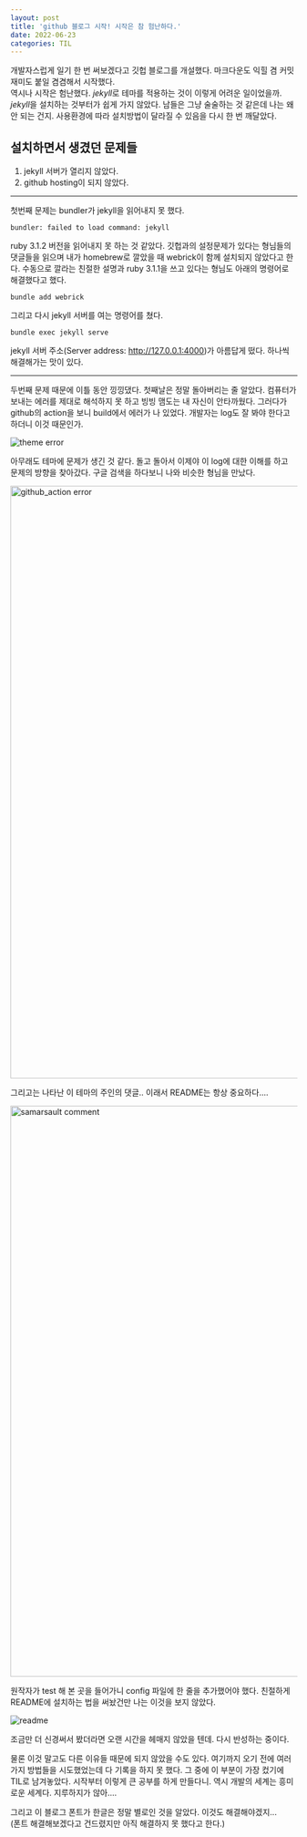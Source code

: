 ```yaml
---
layout: post
title: 'github 블로그 시작! 시작은 참 험난하다.'
date: 2022-06-23
categories: TIL
---
```


개발자스럽게 일기 한 번 써보겠다고 깃헙 블로그를 개설했다. 마크다운도 익힐 겸 커밋 재미도 붙일 겸겸해서 시작했다.  
역시나 시작은 험난했다. *jekyll*로 테마를 적용하는 것이 이렇게 어려운 일이었을까.  
*jekyll*을 설치하는 것부터가 쉽게 가지 않았다. 남들은 그냥 술술하는 것 같은데 나는 왜 안 되는 건지. 사용환경에 따라 설치방법이 달라질 수 있음을 다시 한 번 깨달았다.

## 설치하면서 생겼던 문제들

1. jekyll 서버가 열리지 않았다.
2. github hosting이 되지 않았다.

---

첫번째 문제는 bundler가 jekyll을 읽어내지 못 했다.

`bundler: failed to load command: jekyll`

ruby 3.1.2 버전을 읽어내지 못 하는 것 같았다. 깃헙과의 설정문제가 있다는 형님들의 댓글들을 읽으며 내가 homebrew로 깔았을 때 webrick이 함께 설치되지 않았다고 한다. 수동으로 깔라는 친절한 설명과 ruby 3.1.1을 쓰고 있다는 형님도 아래의 명령어로 해결했다고 했다.

```
bundle add webrick
```

그리고 다시 jekyll 서버를 여는 명령어를 쳤다.

```
bundle exec jekyll serve
```

jekyll 서버 주소(Server address: http://127.0.0.1:4000)가 아름답게 떴다.
하나씩 해결해가는 맛이 있다.

---

두번째 문제 때문에 이틀 동안 낑낑댔다. 첫째날은 정말 돌아버리는 줄 알았다. 컴퓨터가 보내는 에러를 제대로 해석하지 못 하고 빙빙 맴도는 내 자신이 안타까웠다. 그러다가 github의 action을 보니 build에서 에러가 나 있었다. 개발자는 log도 잘 봐야 한다고 하더니 이것 때문인가.

![theme error](https://user-images.githubusercontent.com/83808220/175250759-a9e3cc3d-60a9-4687-91cf-1faacdeb0e31.png)

아무래도 테마에 문제가 생긴 것 같다. 돌고 돌아서 이제야 이 log에 대한 이해를 하고 문제의 방향을 찾아갔다.
구글 검색을 하다보니 나와 비슷한 형님을 만났다.

<img width="1040" alt="github_action error" src="https://user-images.githubusercontent.com/83808220/175249052-deac75e1-aba8-49b4-b7b4-12258c0e2226.png">

그리고는 나타난 이 테마의 주인의 댓글.. 이래서 README는 항상 중요하다....

<img width="1002" alt="samarsault comment" src="https://user-images.githubusercontent.com/83808220/175252039-07e6c5c9-ae2b-4123-bc6b-e8269e1116fb.png">

원작자가 test 해 본 곳을 들어가니 config 파일에 한 줄을 추가했어야 했다. 친절하게 README에 설치하는 법을 써놨건만 나는 이것을 보지 않았다.

![readme](https://user-images.githubusercontent.com/83808220/175251666-93838da5-d517-4ac2-af3a-535c069d7991.png)

조금만 더 신경써서 봤더라면 오랜 시간을 헤매지 않았을 텐데. 다시 반성하는 중이다.

물론 이것 말고도 다른 이유들 때문에 되지 않았을 수도 있다. 여기까지 오기 전에 여러 가지 방법들을 시도했었는데 다 기록을 하지 못 했다. 그 중에 이 부분이 가장 컸기에 TIL로 남겨놓았다. 시작부터 이렇게 큰 공부를 하게 만들다니. 역시 개발의 세계는 흥미로운 세계다. 지루하지가 않아....

그리고 이 블로그 폰트가 한글은 정말 별로인 것을 알았다. 이것도 해결해야겠지...  
(폰트 해결해보겠다고 건드렸지만 아직 해결하지 못 했다고 한다.)
